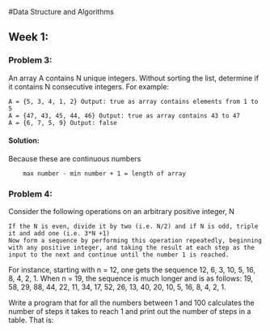 #Data Structure and Algorithms

## Week 1:
### Problem 3:
An array A contains N unique integers. Without sorting the list, determine if it contains N consecutive integers. For example:

    A = {5, 3, 4, 1, 2} Output: true as array contains elements from 1 to 5
    A = {47, 43, 45, 44, 46} Output: true as array contains 43 to 47
    A = {6, 7, 5, 9} Output: false

#### Solution:
Because these are continuous numbers
```
    max number - min number + 1 = length of array
```

### Problem 4:
Consider the following operations on an arbitrary positive integer, N

    If the N is even, divide it by two (i.e. N/2) and if N is odd, triple it and add one (i.e. 3*N +1)
    Now form a sequence by performing this operation repeatedly, beginning with any positive integer, and taking the result at each step as the input to the next and continue until the number 1 is reached.

For instance, starting with n = 12, one gets the sequence 12, 6, 3, 10, 5, 16, 8, 4, 2, 1.  When n = 19, the sequence is much longer and is as follows: 19, 58, 29, 88, 44, 22, 11, 34, 17, 52, 26, 13, 40, 20, 10, 5, 16, 8, 4, 2, 1.

Write a program that for all the numbers between 1 and 100 calculates the number of steps it takes to reach 1 and print out the number of steps in a table. That is:
